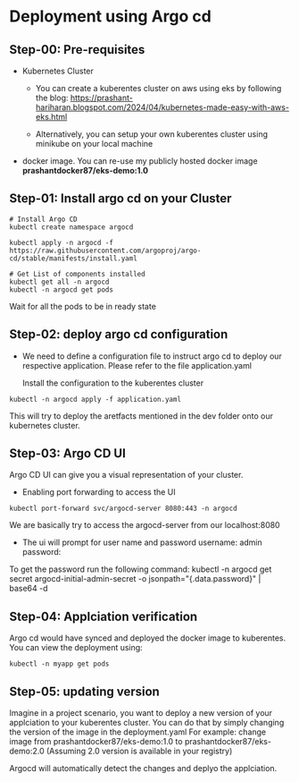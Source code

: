 # Deployment using Argo cd



## Step-00:  Pre-requisites
- Kubernetes Cluster
  - You can create a kuberentes cluster on aws using eks by following the blog: https://prashant-hariharan.blogspot.com/2024/04/kubernetes-made-easy-with-aws-eks.html
  
  - Alternatively, you can setup your own kuberentes cluster using minikube on your local machine
- docker image. You can re-use my publicly hosted docker image **prashantdocker87/eks-demo:1.0** 



## Step-01: Install argo cd on your Cluster

```
# Install Argo CD 
kubectl create namespace argocd

kubectl apply -n argocd -f https://raw.githubusercontent.com/argoproj/argo-cd/stable/manifests/install.yaml

# Get List of components installed
kubectl get all -n argocd
kubectl -n argocd get pods    
```
Wait for all the pods to be in ready state



## Step-02: deploy argo cd configuration
- We need to define a configuration file to instruct argo cd to deploy our respective application.
  Please refer to the file application.yaml
  
  Install the configuration to the kuberentes cluster

```                   
kubectl -n argocd apply -f application.yaml

```
This will try to deploy the aretfacts mentioned in the dev folder onto our kubernetes cluster.




## Step-03: Argo CD UI
Argo CD UI can give you a visual representation of your cluster.

- Enabling port forwarding to access the UI
```
kubectl port-forward svc/argocd-server 8080:443 -n argocd
```

We are basically try to access the argocd-server from our localhost:8080

- The ui will prompt for user name and password
username: admin
password: 

To get the password run the following command:
kubectl -n argocd get secret argocd-initial-admin-secret -o jsonpath="{.data.password}" | base64 -d


## Step-04: Applciation verification
Argo cd would have synced and deployed the docker image to kuberentes.
You can view the deployment using:

```                   
kubectl -n myapp get pods

```
 
## Step-05: updating version
Imagine in a project scenario, you want to deploy a new version of your applciation to your kuberentes cluster.
You can do that by simply changing the version of the image in the deployment.yaml
For example: change image from prashantdocker87/eks-demo:1.0 to prashantdocker87/eks-demo:2.0
(Assuming 2.0 version is available in your registry)

Argocd will automatically detect the changes and deplyo the applciation.
